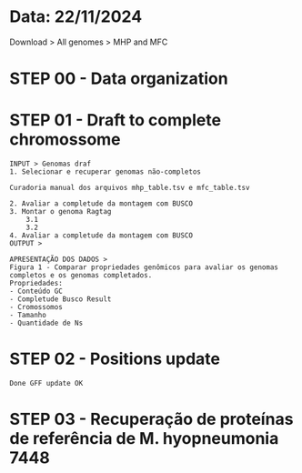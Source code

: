 # 

# Data: 22/11/2024
Download > All genomes > MHP and MFC

# STEP 00 - Data organization

# STEP 01 - Draft to complete chromossome
    INPUT > Genomas draf
    1. Selecionar e recuperar genomas não-completos

    Curadoria manual dos arquivos mhp_table.tsv e mfc_table.tsv

    2. Avaliar a completude da montagem com BUSCO
    3. Montar o genoma Ragtag
        3.1
        3.2
    4. Avaliar a completude da montagem com BUSCO
    OUTPUT >

    APRESENTAÇÃO DOS DADOS > 
    Figura 1 - Comparar propriedades genômicos para avaliar os genomas completos e os genomas completados.
    Propriedades:
    - Conteúdo GC 
    - Completude Busco Result
    - Cromossomos
    - Tamanho
    - Quantidade de Ns


# STEP 02 - Positions update

    Done GFF update OK

# STEP 03 - Recuperação de proteínas de referência de M. hyopneumonia 7448

